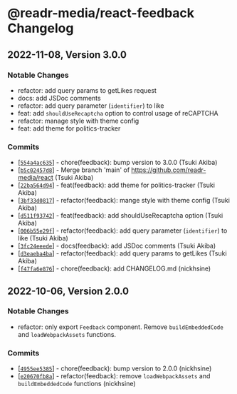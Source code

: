 # @readr-media/react-feedback Changelog

## 2022-11-08, Version 3.0.0
### Notable Changes
- refactor: add query params to getLikes request
- docs: add JSDoc comments
- refactor: add query parameter (`identifier`) to like
- feat: add `shouldUseRecaptcha` option to control usage of reCAPTCHA
- refactor: manage style with theme config
- feat: add theme for politics-tracker

### Commits
* \[[`554a4ac635`](https://github.com/readr-media/react-feedback/commit/554a4ac635)] - chore(feedback): bump version to 3.0.0 (Tsuki Akiba)
* \[[`b5c02457d8`](https://github.com/readr-media/react-feedback/commit/b5c02457d8)] - Merge branch 'main' of <https://github.com/readr-media/react> (Tsuki Akiba)
* \[[`22ba564d94`](https://github.com/readr-media/react-feedback/commit/22ba564d94)] - feat(feedback): add theme for politics-tracker (Tsuki Akiba)
* \[[`3bf33d0817`](https://github.com/readr-media/react-feedback/commit/3bf33d0817)] - refactor(feedback): mange style with theme config (Tsuki Akiba)
* \[[`d511f93742`](https://github.com/readr-media/react-feedback/commit/d511f93742)] - feat(feedback): add shouldUseRecaptcha option (Tsuki Akiba)
* \[[`006b55e29f`](https://github.com/readr-media/react-feedback/commit/006b55e29f)] - refactor(feedback): add query parameter (`identifier`) to like (Tsuki Akiba)
* \[[`3fc24eeede`](https://github.com/readr-media/react-feedback/commit/3fc24eeede)] - docs(feedback): add JSDoc comments (Tsuki Akiba)
* \[[`d3eaeba4ba`](https://github.com/readr-media/react-feedback/commit/d3eaeba4ba)] - refactor(feedback): add query params to getLikes (Tsuki Akiba)
* \[[`f47fa6e876`](https://github.com/readr-media/react-feedback/commit/f47fa6e876)] - chore(feedback): add CHANGELOG.md (nickhsine)

## 2022-10-06, Version 2.0.0
### Notable Changes
- refactor: only export `Feedback` component. Remove `buildEmbeddedCode` and `loadWebpackAssets` functions.

### Commits
* \[[`4955ee5385`](https://github.com/readr-media/react-feedback/commit/4955ee5385)] - chore(feedback): bump version to 2.0.0 (nickhsine)
* \[[`e20670fb8a`](https://github.com/readr-media/react-feedback/commit/e20670fb8a)] - refactor(feedback): remove `loadWebpackAssets` and `buildEmbeddedCode` functions (nickhsine)
